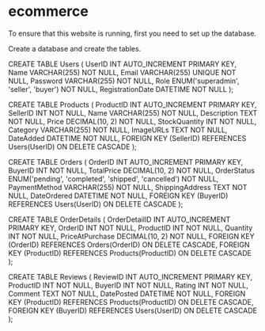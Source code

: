 # ecommerce

To ensure that this website is running, first you need to set up the database.

Create a database and create the tables.

CREATE TABLE Users (
    UserID INT AUTO_INCREMENT PRIMARY KEY,
    Name VARCHAR(255) NOT NULL,
    Email VARCHAR(255) UNIQUE NOT NULL,
    Password VARCHAR(255) NOT NULL,
    Role ENUM('superadmin', 'seller', 'buyer') NOT NULL,
    RegistrationDate DATETIME NOT NULL
);

CREATE TABLE Products (
    ProductID INT AUTO_INCREMENT PRIMARY KEY,
    SellerID INT NOT NULL,
    Name VARCHAR(255) NOT NULL,
    Description TEXT NOT NULL,
    Price DECIMAL(10, 2) NOT NULL,
    StockQuantity INT NOT NULL,
    Category VARCHAR(255) NOT NULL,
    ImageURLs TEXT NOT NULL,
    DateAdded DATETIME NOT NULL,
    FOREIGN KEY (SellerID) REFERENCES Users(UserID) ON DELETE CASCADE
);

CREATE TABLE Orders (
    OrderID INT AUTO_INCREMENT PRIMARY KEY,
    BuyerID INT NOT NULL,
    TotalPrice DECIMAL(10, 2) NOT NULL,
    OrderStatus ENUM('pending', 'completed', 'shipped', 'cancelled') NOT NULL,
    PaymentMethod VARCHAR(255) NOT NULL,
    ShippingAddress TEXT NOT NULL,
    DateOrdered DATETIME NOT NULL,
    FOREIGN KEY (BuyerID) REFERENCES Users(UserID) ON DELETE CASCADE
);

CREATE TABLE OrderDetails (
    OrderDetailID INT AUTO_INCREMENT PRIMARY KEY,
    OrderID INT NOT NULL,
    ProductID INT NOT NULL,
    Quantity INT NOT NULL,
    PriceAtPurchase DECIMAL(10, 2) NOT NULL,
    FOREIGN KEY (OrderID) REFERENCES Orders(OrderID) ON DELETE CASCADE,
    FOREIGN KEY (ProductID) REFERENCES Products(ProductID) ON DELETE CASCADE
);

CREATE TABLE Reviews (
    ReviewID INT AUTO_INCREMENT PRIMARY KEY,
    ProductID INT NOT NULL,
    BuyerID INT NOT NULL,
    Rating INT NOT NULL,
    Comment TEXT NOT NULL,
    DatePosted DATETIME NOT NULL,
    FOREIGN KEY (ProductID) REFERENCES Products(ProductID) ON DELETE CASCADE,
    FOREIGN KEY (BuyerID) REFERENCES Users(UserID) ON DELETE CASCADE
);
